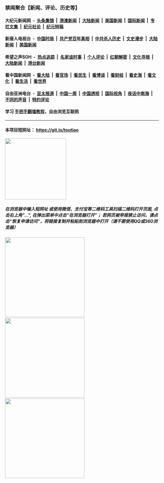 ### 禁闻聚合【新闻、评论、历史等】

#### 大纪元新闻网 &nbsp;-&nbsp; [头条集锦](indexes/E头条集锦.md?t=02161544) &nbsp;|&nbsp; [港澳新闻](indexes/E港澳新闻.md?t=02161544)  &nbsp;|&nbsp; [大陆新闻](indexes/E大陆新闻.md?t=02161544) &nbsp;|&nbsp; [美国新闻](indexes/E美国新闻.md?t=02161544) &nbsp;|&nbsp; [国际新闻](indexes/E国际新闻.md?t=02161544) &nbsp;|&nbsp; [专栏文集](indexes/E专栏文集.md?t=02161544) &nbsp;|&nbsp; [纪元社论](indexes/E纪元社论.md?t=02161544) &nbsp;|&nbsp; [纪元特稿](indexes/E纪元特稿.md?t=02161544) 

#### 新唐人电视台 &nbsp;-&nbsp; [中国时局](indexes/N中国时局.md?t=02161544) &nbsp;|&nbsp; [共产党百年真相](indexes/N共产党百年真相.md?t=02161544) &nbsp;|&nbsp; [中共杀人历史](indexes/N中共杀人历史.md?t=02161544) &nbsp;|&nbsp; [文史漫步](indexes/N文史漫步.md?t=02161544) &nbsp;|&nbsp; [大陆新闻](indexes/N大陆新闻.md?t=02161544) &nbsp;|&nbsp; [美国新闻](indexes/N美国新闻.md?t=02161544)

#### 希望之声SOH &nbsp;-&nbsp; [热点追踪](indexes/H热点追踪.md?t=02161544) &nbsp;|&nbsp; [名家谈时事](indexes/H名家谈时事.md?t=02161544) &nbsp;|&nbsp; [个人评论](indexes/H个人评论.md?t=02161544)  &nbsp;|&nbsp; [红朝解密](indexes/H红朝解密.md?t=02161544) &nbsp;|&nbsp; [文化寻根](indexes/H文化寻根.md?t=02161544) &nbsp;|&nbsp; [大陆新闻](indexes/H大陆新闻.md?t=02161544) &nbsp;|&nbsp; [港台新闻](indexes/H港台新闻.md?t=02161544)

#### 看中国新闻网 &nbsp;-&nbsp; [看大陆](indexes/S看大陆.md?t=02161544) &nbsp;|&nbsp; [看官场](indexes/S看官场.md?t=02161544) &nbsp;|&nbsp; [看民生](indexes/S看民生.md?t=02161544)  &nbsp;|&nbsp; [看博谈](indexes/S看博谈.md?t=02161544) &nbsp;|&nbsp; [看财经](indexes/S看财经.md?t=02161544) &nbsp;|&nbsp; [看史海](indexes/S看史海.md?t=02161544) &nbsp;|&nbsp; [看文化](indexes/S看文化.md?t=02161544) &nbsp;|&nbsp; [看生活](indexes/S看生活.md?t=02161544) &nbsp;|&nbsp; [看世界](indexes/S看世界.md?t=02161544)

#### 自由亚洲电台 &nbsp;-&nbsp; [亚太报道](indexes/R亚太报道.md?t=02161544) &nbsp;|&nbsp; [中国一周](indexes/R中国一周.md?t=02161544) &nbsp;|&nbsp; [中国透视](indexes/R中国透视.md?t=02161544)  &nbsp;|&nbsp; [国际视角](indexes/R国际视角.md?t=02161544) &nbsp;|&nbsp; [夜话中南海](indexes/R夜话中南海.md?t=02161544) &nbsp;|&nbsp; [不同的声音](indexes/R不同的声音.md?t=02161544) &nbsp;|&nbsp; [特约评论](indexes/R特约评论.md?t=02161544)

#### 学习 [手把手翻墙教程](https://github.com/gfw-breaker/guides/wiki)，自由浏览互联网

----

#### 本项目短网址： https://git.io/toutiao
<img src="https://raw.githubusercontent.com/gfw-breaker/banned-news/master/scripts/img/qr.png" width="200px"/>  

##### 在浏览器中输入短网址 或使用微信、支付宝等二维码工具扫描二维码打开页面, 点击右上角"...", 在弹出菜单中点击“在浏览器打开”； 若网页被举报禁止访问，请点击“恢复申请访问”，将链接复制并粘贴到浏览器中打开（请不要使用QQ或360浏览器）

<img src="https://raw.githubusercontent.com/gfw-breaker/banned-news/master/scripts/img/1.png" width="260px"/> &nbsp; <img src="https://raw.githubusercontent.com/gfw-breaker/banned-news/master/scripts/img/2.png" width="260px"/> &nbsp; <img src="https://raw.githubusercontent.com/gfw-breaker/banned-news/master/scripts/img/3.png" width="260px"/>
